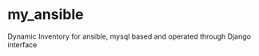 my_ansible
==========

Dynamic Inventory for ansible, mysql based and operated through Django interface
